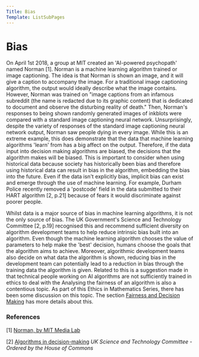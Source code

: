 ```yaml
---
Title: Bias
Template: ListSubPages
---
```




# Bias
On April 1st 2018, a group at MIT created an 'AI-powered psychopath' named Norman [1]. Norman is a machine learning algorithm trained 
or image captioning. The idea is that Norman is shown an image, and it will give a caption to accompany the image. For a traditional
image captioning algorithm, the output would ideally describe what the image contains. However, Norman was trained on "image captions
from an infamous subreddit (the name is redacted due to its graphic content) that is dedicated to document and observe the disturbing
reality of death." Then, Norman's responses to being shown randomly generated images of inkblots were compared with a standard image
captioning neural network. Unsurprisingly, despite the variety of responses of the standard image captioning neural network output,
Norman saw people dying in every image. While this is an extreme example, this does demonstrate that the data that machine learning
algorithms 'learn' from has a big affect on the output. Therefore, if the data input into decision making algorithms are biased, the
decisions that the algorithm makes will be biased. This is important to consider when using historical data because society has
historically been bias and therefore using historical data can result in bias in the algorithm, embedding the bias into the future. Even if
the data isn't explicitly bias, implicit bias can exist and emerge through the use of machine learning. For example, Durham Police recently
removed a 'postcode' field in the data submitted to their HART algorithm [2, p.21] because of fears it would discriminate against poorer people.

Whilst data is a major source of bias in machine learning algorithms, it is not the only source of bias. The UK Government's Science and
Technology Committee [2, p.19] recognised this and recommend sufficient diversity on algorithm development teams to help reduce intrinsic bias
built into an algorithm. Even though the machine learning algorithm chooses the value of parameters to help make the 'best' decision,
humans choose the goals that the algorithm aims to achieve. Moreover, algorithmic development teams also decide on what data the algorithm
is shown, reducing bias in the development team can potentially lead to a reduction in bias through the training data the algorithm is
given. Related to this is a suggestion made in that technical people working on AI algorithms are not sufficiently trained in ethics to
deal with the Analysing the fairness of an algorithm is also a contentious topic. As part of this Ethics in Mathematics Series, there has
been some discussion on this topic. The section [Fairness and Decision Making](/course/course/algorithms) has
more details about this. 

### References

[1] [Norman, by MIT Media Lab](http://norman-ai.mit.edu)

[2] [Algorithms in decision-making](https://publications.parliament.uk/pa/cm201719/cmselect/cmsctech/351/351.pdf) *UK Science and Technology Committee - Ordered by the House of Commons*
